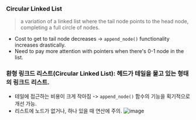 ### Circular Linked List
> a variation of a linked list where the tail node points to the head node, completing a full circle of nodes.
* Cost to get to tail node decreases -> ```append_node()``` functionality increases drastically.
* Need to pay more attention with pointers when there's 0-1 node in the list.

### 환형 링크드 리스트(Circular Linked List): 헤드가 테일을 물고 있는 형태의 링크드 리스트.
* 테일에 접근하는 비용이 크게 작아짐 -> ```append_node()``` 함수의 기능을 획기적으로 개선 가능.
* 리스트에 노드가 없거나, 하나 있을 때 연산에 주의.
![image](https://user-images.githubusercontent.com/22133824/142841085-1371c1d5-62b7-49a5-8408-dabf42046090.png)
